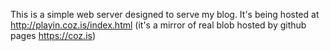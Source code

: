 This is a simple web server designed to serve my blog. It's being hosted at http://playin.coz.is/index.html (it's a mirror of real blob hosted by github pages https://coz.is)
